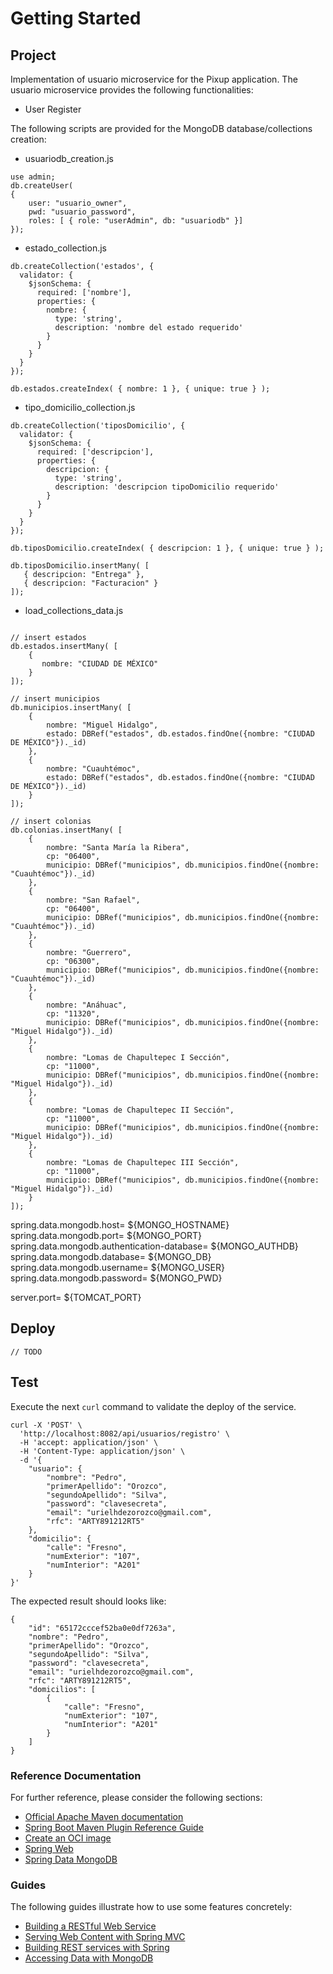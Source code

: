 # Getting Started

## Project

Implementation of usuario microservice for the Pixup application.
The usuario microservice provides the following functionalities:
- User Register

The following scripts are provided for the MongoDB database/collections creation:
* usuariodb_creation.js

```shell
use admin;
db.createUser(
{
	user: "usuario_owner",
	pwd: "usuario_password",
	roles: [ { role: "userAdmin", db: "usuariodb" }]
});
```

  
* estado_collection.js

```shell
db.createCollection('estados', {
  validator: {
    $jsonSchema: {
	  required: ['nombre'],
      properties: {
        nombre: {
          type: 'string',
          description: 'nombre del estado requerido'
        }
      }
    }
  }
});

db.estados.createIndex( { nombre: 1 }, { unique: true } );
```


* tipo_domicilio_collection.js

```shell
db.createCollection('tiposDomicilio', {
  validator: {
    $jsonSchema: {
	  required: ['descripcion'],
      properties: {
        descripcion: {
          type: 'string',
          description: 'descripcion tipoDomicilio requerido'
        }
      }
    }
  }
});

db.tiposDomicilio.createIndex( { descripcion: 1 }, { unique: true } );

db.tiposDomicilio.insertMany( [
   { descripcion: "Entrega" },
   { descripcion: "Facturacion" }
]);
```

* load_collections_data.js
```shell

// insert estados
db.estados.insertMany( [
   	{ 
	   nombre: "CIUDAD DE MÉXICO" 
	}
]);

// insert municipios
db.municipios.insertMany( [
   	{ 
	   	nombre: "Miguel Hidalgo", 
	   	estado: DBRef("estados", db.estados.findOne({nombre: "CIUDAD DE MÉXICO"})._id)
	},
	{ 
	   	nombre: "Cuauhtémoc", 
	   	estado: DBRef("estados", db.estados.findOne({nombre: "CIUDAD DE MÉXICO"})._id)
	}
]);

// insert colonias
db.colonias.insertMany( [
   	{ 
	   	nombre: "Santa María la Ribera", 
	   	cp: "06400",
	   	municipio: DBRef("municipios", db.municipios.findOne({nombre: "Cuauhtémoc"})._id)
	},
	{ 
	   	nombre: "San Rafael", 
	   	cp: "06400",
	   	municipio: DBRef("municipios", db.municipios.findOne({nombre: "Cuauhtémoc"})._id)
	},
	{ 
	   	nombre: "Guerrero", 
	   	cp: "06300",
	   	municipio: DBRef("municipios", db.municipios.findOne({nombre: "Cuauhtémoc"})._id)
	},
	{ 
	   	nombre: "Anáhuac", 
	   	cp: "11320",
	   	municipio: DBRef("municipios", db.municipios.findOne({nombre: "Miguel Hidalgo"})._id)
	},
	{ 
	   	nombre: "Lomas de Chapultepec I Sección", 
	   	cp: "11000",
	   	municipio: DBRef("municipios", db.municipios.findOne({nombre: "Miguel Hidalgo"})._id)
	},
	{ 
	   	nombre: "Lomas de Chapultepec II Sección", 
	   	cp: "11000",
	   	municipio: DBRef("municipios", db.municipios.findOne({nombre: "Miguel Hidalgo"})._id)
	},
	{ 
	   	nombre: "Lomas de Chapultepec III Sección", 
	   	cp: "11000",
	   	municipio: DBRef("municipios", db.municipios.findOne({nombre: "Miguel Hidalgo"})._id)
	}
]);
```

spring.data.mongodb.host=  ${MONGO_HOSTNAME}
spring.data.mongodb.port=  ${MONGO_PORT}
spring.data.mongodb.authentication-database=  ${MONGO_AUTHDB}
spring.data.mongodb.database=  ${MONGO_DB}
spring.data.mongodb.username=  ${MONGO_USER}
spring.data.mongodb.password=  ${MONGO_PWD}


server.port=  ${TOMCAT_PORT}


## Deploy

`// TODO `

## Test

Execute the next `curl` command to validate the deploy of the service. 

```shell
curl -X 'POST' \
  'http://localhost:8082/api/usuarios/registro' \
  -H 'accept: application/json' \
  -H 'Content-Type: application/json' \
  -d '{
    "usuario": {
        "nombre": "Pedro",
        "primerApellido": "Orozco",
        "segundoApellido": "Silva",
        "password": "clavesecreta",
        "email": "urielhdezorozco@gmail.com",
        "rfc": "ARTY891212RT5"
    }, 
    "domicilio": {
        "calle": "Fresno",
        "numExterior": "107",
        "numInterior": "A201"
    }
}' 
```

The expected result should looks like:

```
{
    "id": "65172cccef52ba0e0df7263a",
    "nombre": "Pedro",
    "primerApellido": "Orozco",
    "segundoApellido": "Silva",
    "password": "clavesecreta",
    "email": "urielhdezorozco@gmail.com",
    "rfc": "ARTY891212RT5",
    "domicilios": [
        {
            "calle": "Fresno",
            "numExterior": "107",
            "numInterior": "A201"
        }
    ]
}
```

### Reference Documentation
For further reference, please consider the following sections:

* [Official Apache Maven documentation](https://maven.apache.org/guides/index.html)
* [Spring Boot Maven Plugin Reference Guide](https://docs.spring.io/spring-boot/docs/2.7.15/maven-plugin/reference/html/)
* [Create an OCI image](https://docs.spring.io/spring-boot/docs/2.7.15/maven-plugin/reference/html/#build-image)
* [Spring Web](https://docs.spring.io/spring-boot/docs/2.7.15/reference/htmlsingle/index.html#web)
* [Spring Data MongoDB](https://docs.spring.io/spring-boot/docs/2.7.15/reference/htmlsingle/index.html#data.nosql.mongodb)

### Guides
The following guides illustrate how to use some features concretely:

* [Building a RESTful Web Service](https://spring.io/guides/gs/rest-service/)
* [Serving Web Content with Spring MVC](https://spring.io/guides/gs/serving-web-content/)
* [Building REST services with Spring](https://spring.io/guides/tutorials/rest/)
* [Accessing Data with MongoDB](https://spring.io/guides/gs/accessing-data-mongodb/)

